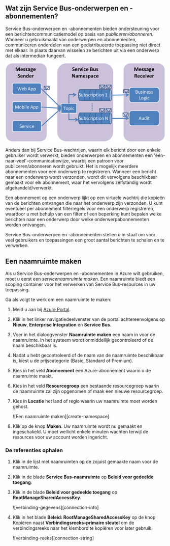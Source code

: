 ## Wat zijn Service Bus-onderwerpen en -abonnementen?

Service Bus-onderwerpen en -abonnementen bieden ondersteuning voor een berichtencommunicatiemodel op basis van *publiceren/abonneren*. Wanneer u gebruikmaakt van onderwerpen en abonnementen, communiceren onderdelen van een gedistribueerde toepassing niet direct met elkaar. In plaats daarvan wisselen ze berichten uit via een onderwerp dat als intermediair fungeert.

![TopicConcepts](./media/howto-service-bus-topics/sb-topics-01.png)

Anders dan bij Service Bus-wachtrijen, waarin elk bericht door een enkele gebruiker wordt verwerkt, bieden onderwerpen en abonnementen een 'één-naar-veel'-communicatiewijze, waarbij een patroon voor publiceren/abonneren wordt gebruikt. Het is mogelijk meerdere abonnementen voor een onderwerp te registreren. Wanneer een bericht naar een onderwerp wordt verzonden, wordt dit vervolgens beschikbaar gemaakt voor elk abonnement, waar het vervolgens zelfstandig wordt afgehandeld/verwerkt.

Een abonnement op een onderwerp lijkt op een virtuele wachtrij die kopieën van de berichten ontvangen die naar het onderwerp zijn verzonden. U kunt eventueel per abonnement filterregels voor een onderwerp registreren, waardoor u met behulp van een filter of een beperking kunt bepalen welke berichten naar een onderwerp door welke onderwerpabonnementen worden ontvangen.

Service Bus-onderwerpen en -abonnementen stellen u in staat om voor veel gebruikers en toepassingen een groot aantal berichten te schalen en te verwerken.

## Een naamruimte maken

Als u Service Bus-onderwerpen en -abonnementen in Azure wilt gebruiken, moet u eerst een *servicenaamruimte maken*. Een naamruimte biedt een scoping container voor het verwerken van Service Bus-resources in uw toepassing.

Ga als volgt te werk om een naamruimte te maken:

1. Meld u aan bij [Azure Portal][].

2. Klik in het linker navigatiedeelvenster van de portal achtereenvolgens op **Nieuw**, **Enterprise Integration** en **Service Bus**.

4. Voer in het dialoogvenster **Naamruimte maken** een naam in voor de naamruimte. In het systeem wordt onmiddellijk gecontroleerd of de naam beschikbaar is.

5. Nadat u hebt gecontroleerd of de naam van de naamruimte beschikbaar is, kiest u de prijscategorie (Basic, Standard of Premium).

7. Kies in het veld **Abonnement** een Azure-abonnement waarin u de naamruimte maakt.

9. Kies in het veld **Resourcegroep** een bestaande resourcegroep waarin de naamruimte zal zijn opgenomen of maak een nieuwe resourcegroep.      

8. Kies in **Locatie** het land of regio waarin uw naamruimte moet worden gehost.

    ![Een naamruimte maken][create-namespace]

6. Klik op de knop **Maken**. Uw naamruimte wordt nu gemaakt en ingeschakeld. U moet wellicht enkele minuten wachten terwijl de resources voor uw account worden ingericht.
 
### De referenties ophalen

1. Klik in de lijst met naamruimten op de zojuist gemaakte naam voor de naamruimte.
 
3. Klik in de blade **Service Bus-naamruimte** op **Beleid voor gedeelde toegang**.

4. Klik in de blade **Beleid voor gedeelde toegang** op **RootManageSharedAccessKey**.

    ![verbinding-gegevens][connection-info]

5. Klik in het blade **Beleid: RootManageSharedAccessKey** op de knop Kopiëren naast **Verbindingsreeks–primaire sleutel** om de verbindingsreeks naar het klembord te kopiëren voor later gebruik.

    ![verbinding-reeks][connection-string]

[Azure Portal]: https://portal.azure.com
[maken-naamruimte]: ./media/howto-service-bus-topics/create-namespace.png
[verbinding-gegevens]: ./media/howto-service-bus-topics/connection-info.png
[verbinding-reeks]: ./media/howto-service-bus-topics/connection-string.png




<!--HONumber=Sep16_HO3-->


